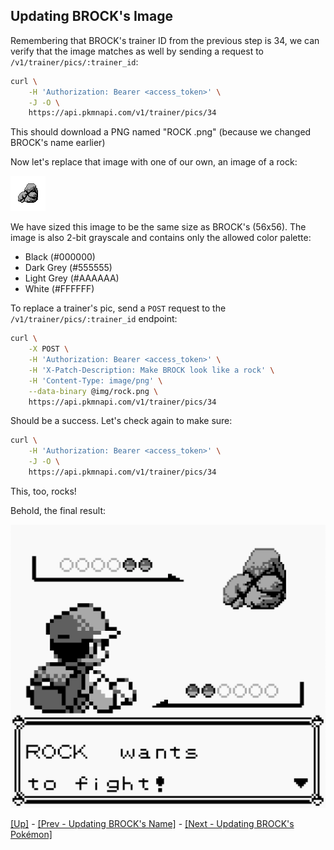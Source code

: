 ## Updating BROCK's Image

Remembering that BROCK's trainer ID from the previous step is 34, we can verify that the image matches as well by sending a request to `/v1/trainer/pics/:trainer_id`:

```bash
curl \
    -H 'Authorization: Bearer <access_token>' \
    -J -O \
    https://api.pkmnapi.com/v1/trainer/pics/34
```

This should download a PNG named "ROCK .png" (because we changed BROCK's name earlier)

Now let's replace that image with one of our own, an image of a rock:

![Rock](../../img/rock.png)

We have sized this image to be the same size as BROCK's (56x56). The image is also 2-bit grayscale and contains only the allowed color palette:

* Black (#000000)
* Dark Grey (#555555)
* Light Grey (#AAAAAA)
* White (#FFFFFF)

To replace a trainer's pic, send a `POST` request to the `/v1/trainer/pics/:trainer_id` endpoint:

```bash
curl \
    -X POST \
    -H 'Authorization: Bearer <access_token>' \
    -H 'X-Patch-Description: Make BROCK look like a rock' \
    -H 'Content-Type: image/png' \
    --data-binary @img/rock.png \
    https://api.pkmnapi.com/v1/trainer/pics/34
```

Should be a success. Let's check again to make sure:

```bash
curl \
    -H 'Authorization: Bearer <access_token>' \
    -J -O \
    https://api.pkmnapi.com/v1/trainer/pics/34
```

This, too, rocks!

Behold, the final result:

![Brock Rock](../../img/brock-rock.png)

[[Up]](../index.md) - [[Prev - Updating BROCK's Name]](../02-updating-brocks-name/index.md) - [[Next - Updating BROCK's Pokémon]](../04-updating-brocks-pokemon/index.md)

